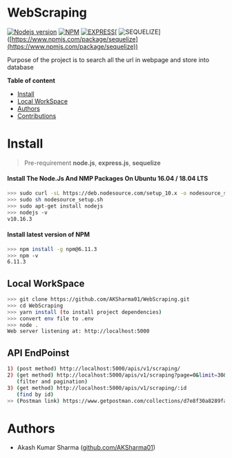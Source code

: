 # WebScraping



[![Nodejs version](https://img.shields.io/badge/nodejs-10.16.3-blue.svg)](https://nodejs.org/en/blog/release/v10.16.3/) [![NPM](https://img.shields.io/badge/npm-6.11.3-skyblue.svg)](https://www.npmjs.com/package/npm/v/6.11.3) [![EXPRESS](https://img.shields.io/badge/express-4.17.1-green.svg)]([https://expressjs.com/en/4x/api.html](https://expressjs.com/en/4x/api.html))[ ![SEQUELIZE](https://img.shields.io/badge/sequelizer-5.19.3-silver.svg)]([https://www.npmjs.com/package/sequelize](https://www.npmjs.com/package/sequelize))

Purpose of the project is to search all the url in webpage and store into database

__Table of content__
    
- [Install](#install)
- [Local WorkSpace](#local-workspace)
- [Authors](#authors)
- [Contributions](#contributions)


# Install
> Pre-requirement
**node.js**, **express.js**, **sequelize**

#### Install The Node.Js And NMP Packages On Ubuntu 16.04 / 18.04 LTS
```sh
>>> sudo curl -sL https://deb.nodesource.com/setup_10.x -o nodesource_setup.sh
>>> sudo sh nodesource_setup.sh
>>> sudo apt-get install nodejs
>>> nodejs -v
v10.16.3
```
#### Install latest version of NPM
```sh
>>> npm install -g npm@6.11.3
>>> npm -v
6.11.3
```

## Local WorkSpace
 ```sh
 >>> git clone https://github.com/AKSharma01/WebScraping.git
 >>> cd WebScraping
 >>> yarn install (to install project dependencies)
 >>> convert env file to .env
 >>> node .
Web server listening at: http://localhost:5000
 ```

## API EndPoinst
 ```sh
 1) (post method) http://localhost:5000/apis/v1/scraping/  
 2) (get method) http://localhost:5000/apis/v1/scraping?page=0&limit=30&search=png
    (filter and pagination)
 3) (get method) http://localhost:5000/apis/v1/scraping/:id
    (find by id)
 >> (Postman link) https://www.getpostman.com/collections/d7e8f30a8289fa60bf64
 ```

 
 # Authors
 - Akash Kumar Sharma ([github.com/AKSharma01](https://github.com/AKSharma01))
 

